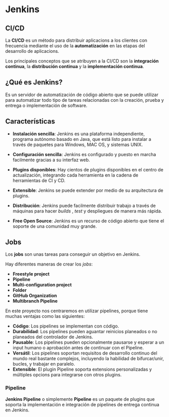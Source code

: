 # Jenkins

## CI/CD

La **CI/CD** es un método para distribuir aplicacions a los clientes con frecuencia mediante el uso de la **automatización** en las etapas del desarrollo de aplicacions.

Los principales conceptos que se atribuyen a la CI/CD son la **integración continua**, la **distribución continua** y la **implementación continua**.


## ¿Qué es Jenkins?

Es un servidor de automatización de código abierto que se puede utilizar para automatizar todo tipo de tareas relacionadas con la creación, prueba y entrega o implementación de software.

## Características

* **Instalación sencilla**: Jenkins es una plataforma independiente, programa autónomo basado en Java, que está listo para instalar a través de paquetes para Windows, MAC OS, y sistemas UNIX.

* **Configuración sencilla**: Jenkins es configurado y puesto en marcha facilmente gracias a su interfaz web. 

* **Plugins disponibles**: Hay cientos de plugins disponibles en el centro de actualización, integrando cada herramienta en la cadena de herramientas de CI y CD.

* **Extensible**: Jenkins se puede extender por medio de su arquitectura de plugins.

* **Distribución**: Jenkins puede facilmente distribuir trabajo a través de máquinas para hacer _builds_ , _test_ y despliegues de manera más rápida.

* **Free Open Source**: Jenkins es un recurso de código abierto que tiene el soporte de una comunidad muy grande.

## Jobs

Los **jobs** son unas tareas para conseguir un objetivo en Jenkins. 

Hay diferentes maneras de crear los _jobs_:

* **Freestyle project**
* **Pipeline**
* **Multi-configuration project**
* **Folder**
* **GitHub Organization**
* **Multibranch Pipeline**

En este proyecto nos centraremos en utilizar pipelines, porque tiene muchas ventajas como las siguientes:

* **Código**: Los pipelines se implementan con código.
* **Durabilidad**: Los pipelines pueden aguantar reinicios planeados o no planeados del controlador de Jenkins.
* **Pausable**: Los pipelines pueden opcionalmente pausarse y esperar a un input humano o aprobación antes de continuar con el Pipeline.
* **Versátil**: Los pipelines soportan requisitos de desarrollo continuo del mundo real bastante complejos, incluyendo la habilidad de bifurcar/unir, bucles, y trabajar en paralelo.
* **Extensible**: El plugin Pipeline soporta extensions personalizadas y múltiples opcions para integrarse con otros plugins.

### Pipeline

**Jenkins Pipeline** o simplemente **Pipeline**  es un paquete de plugins que soporta la implementación e integración de pipelines de entrega continua en Jenkins. 

